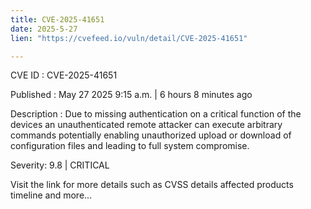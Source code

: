 ```yaml
---
title: CVE-2025-41651
date: 2025-5-27
lien: "https://cvefeed.io/vuln/detail/CVE-2025-41651"

---
```


CVE ID : CVE-2025-41651

Published :  May 27
2025
9:15 a.m. | 6 hours
8 minutes ago

Description : Due to missing authentication on a critical function of the devices an unauthenticated remote attacker can execute arbitrary commands
potentially enabling unauthorized upload or download of configuration files and leading to full system compromise.

Severity: 9.8 | CRITICAL

Visit the link for more details
such as CVSS details
affected products
timeline
and more...
